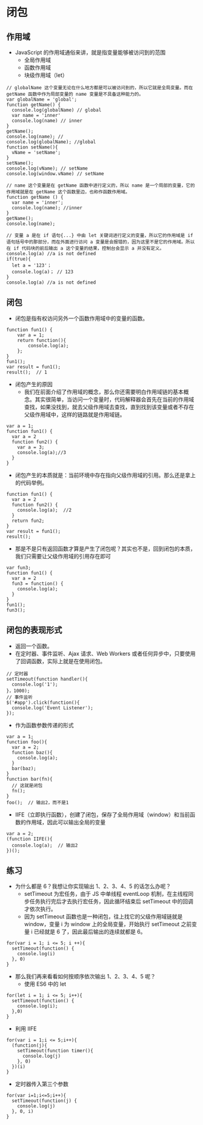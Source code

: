 # 闭包

## 作用域
- JavaScript 的作用域通俗来讲，就是指变量能够被访问到的范围
  - 全局作用域
  - 函数作用域
  - 块级作用域（let）
```
// globalName 这个变量无论在什么地方都是可以被访问到的，所以它就是全局变量。而在 getName 函数中作为局部变量的 name 变量是不具备这种能力的。
var globalName = 'global';
function getName() { 
  console.log(globalName) // global
  var name = 'inner'
  console.log(name) // inner
} 
getName();
console.log(name); // 
console.log(globalName); //global
function setName(){ 
  vName = 'setName';
}
setName();
console.log(vName); // setName
console.log(window.vName) // setName
```
```
// name 这个变量是在 getName 函数中进行定义的，所以 name 是一个局部的变量，它的作用域就是在 getName 这个函数里边，也称作函数作用域。
function getName () {
  var name = 'inner';
  console.log(name); //inner
}
getName();
console.log(name);
```
```
// 变量 a 是在 if 语句{...} 中由 let 关键词进行定义的变量，所以它的作用域是 if 语句括号中的那部分，而在外面进行访问 a 变量是会报错的，因为这里不是它的作用域。所以在 if 代码块的前后输出 a 这个变量的结果，控制台会显示 a 并没有定义。
console.log(a) //a is not defined
if(true){
  let a = '123'；
  console.log(a)； // 123
}
console.log(a) //a is not defined
```
## 闭包
- 闭包是指有权访问另外一个函数作用域中的变量的函数。
```
function fun1() {
	var a = 1;
	return function(){
		console.log(a);
	};
}
fun1();
var result = fun1();
result();  // 1
```
- 闭包产生的原因
  - 我们在前面介绍了作用域的概念，那么你还需要明白作用域链的基本概念。其实很简单，当访问一个变量时，代码解释器会首先在当前的作用域查找，如果没找到，就去父级作用域去查找，直到找到该变量或者不存在父级作用域中，这样的链路就是作用域链。
```
var a = 1;
function fun1() {
  var a = 2
  function fun2() {
    var a = 3;
    console.log(a);//3
  }
}
```
  - 闭包产生的本质就是：当前环境中存在指向父级作用域的引用。那么还是拿上的代码举例。
```
function fun1() {
  var a = 2
  function fun2() {
    console.log(a);  //2
  }
  return fun2;
}
var result = fun1();
result();
```
  - 那是不是只有返回函数才算是产生了闭包呢？其实也不是，回到闭包的本质，我们只需要让父级作用域的引用存在即可
```
var fun3;
function fun1() {
  var a = 2
  fun3 = function() {
    console.log(a);
  }
}
fun1();
fun3();
```

## 闭包的表现形式
- 返回一个函数。
- 在定时器、事件监听、Ajax 请求、Web Workers 或者任何异步中，只要使用了回调函数，实际上就是在使用闭包。
```
// 定时器
setTimeout(function handler(){
  console.log('1');
}，1000);
// 事件监听
$('#app').click(function(){
  console.log('Event Listener');
});
```
- 作为函数参数传递的形式
```
var a = 1;
function foo(){
  var a = 2;
  function baz(){
    console.log(a);
  }
  bar(baz);
}
function bar(fn){
  // 这就是闭包
  fn();
}
foo();  // 输出2，而不是1
```
- IIFE（立即执行函数），创建了闭包，保存了全局作用域（window）和当前函数的作用域，因此可以输出全局的变量
```
var a = 2;
(function IIFE(){
  console.log(a);  // 输出2
})();
```
## 练习
- 为什么都是 6？我想让你实现输出 1、2、3、4、5 的话怎么办呢？
  - setTimeout 为宏任务，由于 JS 中单线程 eventLoop 机制，在主线程同步任务执行完后才去执行宏任务，因此循环结束后 setTimeout 中的回调才依次执行。
  - 因为 setTimeout 函数也是一种闭包，往上找它的父级作用域链就是 window，变量 i 为 window 上的全局变量，开始执行 setTimeout 之前变量 i 已经就是 6 了，因此最后输出的连续就都是 6。
```
for(var i = 1; i <= 5; i ++){
  setTimeout(function() {
    console.log(i)
  }, 0)
}
```
- 那么我们再来看看如何按顺序依次输出 1、2、3、4、5 呢？
  - 使用 ES6 中的 let
```
for(let i = 1; i <= 5; i++){
  setTimeout(function() {
    console.log(i);
  },0)
}
```
  - 利用 IIFE
```
for(var i = 1;i <= 5;i++){
  (function(j){
    setTimeout(function timer(){
      console.log(j)
    }, 0)
  })(i)
}
```
  - 定时器传入第三个参数
```
for(var i=1;i<=5;i++){
  setTimeout(function(j) {
    console.log(j)
  }, 0, i)
}
```
